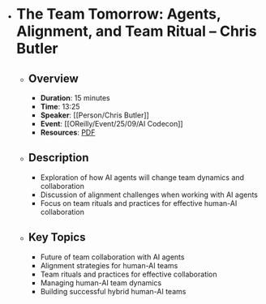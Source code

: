 - # The Team Tomorrow: Agents, Alignment, and Team Ritual – Chris Butler
	- ## Overview
		- **Duration**: 15 minutes
		- **Time**: 13:25
		- **Speaker**: [[Person/Chris Butler]]
		- **Event**: [[OReilly/Event/25/09/AI Codecon]]
		- **Resources**: [PDF](https://on24static.akamaized.net/event/49/94/94/2/rt/1/documents/resourceList1757334504676/theteamoftomorrowagentsalignmentandteamritualaicodecon1757334504676.pdf)
	- ## Description
		- Exploration of how AI agents will change team dynamics and collaboration
		- Discussion of alignment challenges when working with AI agents
		- Focus on team rituals and practices for effective human-AI collaboration
	- ## Key Topics
		- Future of team collaboration with AI agents
		- Alignment strategies for human-AI teams
		- Team rituals and practices for effective collaboration
		- Managing human-AI team dynamics
		- Building successful hybrid human-AI teams
